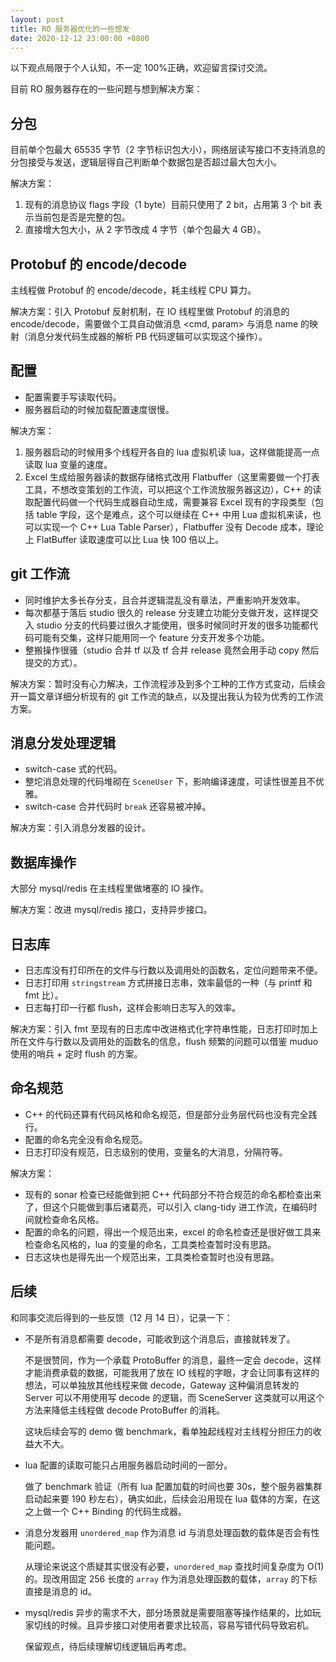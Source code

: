 ```yaml
---
layout: post
title: RO 服务器优化的一些想发
date: 2020-12-12 23:00:00 +0800
---
```


以下观点局限于个人认知，不一定 100%正确，欢迎留言探讨交流。

目前 RO 服务器存在的一些问题与想到解决方案：

## 分包

目前单个包最大 65535 字节（2 字节标识包大小），网络层读写接口不支持消息的分包接受与发送，逻辑层得自己判断单个数据包是否超过最大包大小。

解决方案：

1. 现有的消息协议 flags 字段（1 byte）目前只使用了 2 bit，占用第 3 个 bit 表示当前包是否是完整的包。
2. 直接增大包大小，从 2 字节改成 4 字节（单个包最大 4 GB）。

## Protobuf 的 encode/decode

主线程做 Protobuf 的 encode/decode，耗主线程 CPU 算力。

解决方案：引入 Protobuf 反射机制，在 IO 线程里做 Protobuf 的消息的 encode/decode，需要做个工具自动做消息 &lt;cmd, param&gt; 与消息 name 的映射（消息分发代码生成器的解析 PB 代码逻辑可以实现这个操作）。

## 配置

- 配置需要手写读取代码。
- 服务器启动的时候加载配置速度很慢。

解决方案：

1. 服务器启动的时候用多个线程开各自的 lua 虚拟机读 lua，这样做能提高一点读取 lua 变量的速度。
2. Excel 生成给服务器读的数据存储格式改用 Flatbuffer（这里需要做一个打表工具，不想改变策划的工作流，可以把这个工作流放服务器这边），C++ 的读取配置代码做一个代码生成器自动生成，需要兼容 Excel 现有的字段类型（包括 table 字段，这个是难点，这个可以继续在 C++ 中用 Lua 虚拟机来读，也可以实现一个 C++ Lua Table Parser），Flatbuffer 没有 Decode 成本，理论上 FlatBuffer 读取速度可以比 Lua 快 100 倍以上。

## git 工作流

- 同时维护太多长存分支，且合并逻辑混乱没有章法，严重影响开发效率。
- 每次都基于落后 studio 很久的 release 分支建立功能分支做开发，这样提交入 studio 分支的代码要过很久才能使用，很多时候同时开发的很多功能都代码可能有交集，这样只能用同一个 feature 分支开发多个功能。
- 整搬操作很骚（studio 合并 tf 以及 tf 合并 release 竟然会用手动 copy 然后提交的方式）。

解决方案：暂时没有心力解决，工作流程涉及到多个工种的工作方式变动，后续会开一篇文章详细分析现有的 git 工作流的缺点，以及提出我认为较为优秀的工作流方案。

## 消息分发处理逻辑

- switch-case 式的代码。
- 整坨消息处理的代码堆砌在 `SceneUser` 下，影响编译速度，可读性很差且不优雅。
- switch-case 合并代码时 `break` 还容易被冲掉。

解决方案：引入消息分发器的设计。

## 数据库操作

大部分 mysql/redis 在主线程里做堵塞的 IO 操作。

解决方案：改进 mysql/redis 接口，支持异步接口。

## 日志库

- 日志库没有打印所在的文件与行数以及调用处的函数名，定位问题带来不便。
- 日志打印用 `stringstream` 方式拼接日志串，效率最低的一种（与 printf 和 fmt 比）。
- 日志每打印一行都 flush，这样会影响日志写入的效率。

解决方案：引入 fmt 至现有的日志库中改进格式化字符串性能，日志打印时加上所在文件与行数以及调用处的函数名的信息，flush 频繁的问题可以借鉴 muduo 使用的哨兵 + 定时 flush 的方案。

## 命名规范

- C++ 的代码还算有代码风格和命名规范，但是部分业务层代码也没有完全践行。
- 配置的命名完全没有命名规范。
- 日志打印没有规范，日志级别的使用，变量名的大消息，分隔符等。

解决方案：

- 现有的 sonar 检查已经能做到把 C++ 代码部分不符合规范的命名都检查出来了，但这个只能做到事后诸葛亮，可以引入 clang-tidy 进工作流，在编码时间就检查命名风格。
- 配置的命名的问题，得出一个规范出来，excel 的命名检查还是很好做工具来检查命名风格的，lua 的变量的命名，工具类检查暂时没有思路。
- 日志这块也是得先出一个规范出来，工具类检查暂时也没有思路。

## 后续

和同事交流后得到的一些反馈（12 月 14 日），记录一下：

- 不是所有消息都需要 decode，可能收到这个消息后，直接就转发了。

  不是很赞同，作为一个承载 ProtoBuffer 的消息，最终一定会 decode，这样才能消费承载的数据，可能我用了放在 IO 线程的字眼，才会让同事有这样的想法，可以单独放其他线程来做 decode，Gateway 这种偏消息转发的 Server 可以不用使用写 decode 的逻辑，而 SceneServer 这类就可以用这个方法来降低主线程做 decode ProtoBuffer 的消耗。

  这块后续会写的 demo 做 benchmark，看单独起线程对主线程分担压力的收益大不大。

- lua 配置的读取可能只占用服务器启动时间的一部分。

  做了 benchmark 验证（所有 lua 配置加载的时间也要 30s，整个服务器集群启动起来要 190 秒左右），确实如此，后续会沿用现在 lua 载体的方案，在这之上做一个 C++ Binding 的代码生成器。

- 消息分发器用 `unordered_map` 作为消息 id 与消息处理函数的载体是否会有性能问题。

  从理论来说这个质疑其实很没有必要，`unordered_map` 查找时间复杂度为 O(1) 的。现改用固定 256 长度的 `array` 作为消息处理函数的载体，`array` 的下标直接是消息的 id。

- mysql/redis 异步的需求不大，部分场景就是需要阻塞等操作结果的，比如玩家切线的时候。且异步接口对使用者要求比较高，容易写错代码导致宕机。

  保留观点，待后续理解切线逻辑后再考虑。
